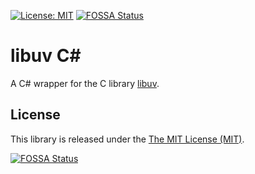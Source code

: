 [![License: MIT](https://img.shields.io/badge/License-MIT%20-blue.svg)](https://en.wikipedia.org/wiki/MIT_License)
[![FOSSA Status](https://app.fossa.io/api/projects/git%2Bgithub.com%2FStyxz%2Flibuv-cs.svg?type=shield)](https://app.fossa.io/projects/git%2Bgithub.com%2FStyxz%2Flibuv-cs?ref=badge_shield)

# libuv C#

A C# wrapper for the C library [libuv](https://github.com/libuv/libuv).

## License

This library is released under the [The MIT License (MIT)](/LICENSE).

[![FOSSA Status](https://app.fossa.io/api/projects/git%2Bgithub.com%2FStyxz%2FAssetyard.svg?type=large)](https://app.fossa.io/projects/git%2Bgithub.com%2FStyxz%2FAssetyard?ref=badge_large)

